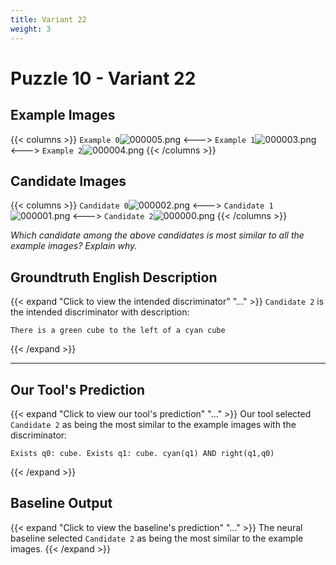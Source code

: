 ```yaml
---
title: Variant 22
weight: 3
---
```


# Puzzle 10 - Variant 22

## Example Images
{{< columns >}}
`Example 0`![000005.png](/clevr-variants/alternate-color/fovariant-22/render/images/CLEVR_val_000005.png)
<--->
`Example 1`![000003.png](/clevr-variants/alternate-color/fovariant-22/render/images/CLEVR_val_000003.png)
<--->
`Example 2`![000004.png](/clevr-variants/alternate-color/fovariant-22/render/images/CLEVR_val_000004.png)
{{< /columns >}}

## Candidate Images
{{< columns >}}
`Candidate 0`![000002.png](/clevr-variants/alternate-color/fovariant-22/render/images/CLEVR_val_000002.png)
<--->
`Candidate 1`![000001.png](/clevr-variants/alternate-color/fovariant-22/render/images/CLEVR_val_000001.png)
<--->
`Candidate 2`![000000.png](/clevr-variants/alternate-color/fovariant-22/render/images/CLEVR_val_000000.png)
{{< /columns >}}

*Which candidate among the above candidates is most similar to all the example images? Explain why.*

## Groundtruth English Description

{{< expand "Click to view the intended discriminator" "..." >}}
`Candidate 2` is the intended discriminator with description:
```plaintext 
There is a green cube to the left of a cyan cube
```
{{< /expand >}}

---



## Our Tool's Prediction

{{< expand "Click to view our tool's prediction" "..." >}}
Our tool selected `Candidate 2` as being the most similar to the example images with the discriminator:
```plaintext
Exists q0: cube. Exists q1: cube. cyan(q1) AND right(q1,q0)
```
{{< /expand >}}



## Baseline Output

{{< expand "Click to view the baseline's prediction" "..." >}}
The neural baseline selected `Candidate 2` as being the most similar to the example images.
{{< /expand >}}


